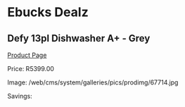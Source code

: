
# Ebucks Dealz
## Defy 13pl Dishwasher A+ - Grey
[Product Page](https://www.ebucks.com/web/shop/productSelected.do?prodId=1237737553&catId=704983786)

Price: R5399.00

Image: /web/cms/system/galleries/pics/prodimg/67714.jpg

Savings: 


	